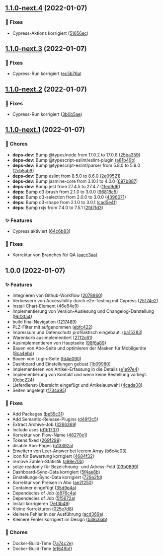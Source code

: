 ## [1.1.0-next.4](https://github.com/DailyBreakfast/www/compare/v1.1.0-next.3...v1.1.0-next.4) (2022-01-07)


### :bug: Fixes

* Cypress-Aktions korrigiert ([51656ec](https://github.com/DailyBreakfast/www/commit/51656ecee210d181f7c01d11ad1b4f360dc5f27b))

## [1.1.0-next.3](https://github.com/DailyBreakfast/www/compare/v1.1.0-next.2...v1.1.0-next.3) (2022-01-07)


### :bug: Fixes

* Cypress-Run korrigiert ([ec5b76a](https://github.com/DailyBreakfast/www/commit/ec5b76abfacbfbcacd73d033c05e0d3ca846f8ed))

## [1.1.0-next.2](https://github.com/DailyBreakfast/www/compare/v1.1.0-next.1...v1.1.0-next.2) (2022-01-07)


### :bug: Fixes

* Cypress-Run korrigiert ([3b0b5ae](https://github.com/DailyBreakfast/www/commit/3b0b5ae7ece4507dda97380399d77e0dd67811f6))

## [1.1.0-next.1](https://github.com/DailyBreakfast/www/compare/v1.0.0...v1.1.0-next.1) (2022-01-07)


### :repeat: Chores

* **deps-dev:** Bump @types/node from 17.0.2 to 17.0.8 ([25ba359](https://github.com/DailyBreakfast/www/commit/25ba359b0e18bf5d64bfa4750eae38325ae5ed43))
* **deps-dev:** Bump @typescript-eslint/eslint-plugin ([a81b49b](https://github.com/DailyBreakfast/www/commit/a81b49b38c13374d90c2c879e067b0695df33c46))
* **deps-dev:** Bump @typescript-eslint/parser from 5.8.0 to 5.9.0 ([2cb5ab9](https://github.com/DailyBreakfast/www/commit/2cb5ab97f33dc191b6ba4bf04f58cdd85889ad5b))
* **deps-dev:** Bump eslint from 8.5.0 to 8.6.0 ([2e09521](https://github.com/DailyBreakfast/www/commit/2e09521037920ebe1fdd6ed255db07af8f3eccd5))
* **deps-dev:** Bump jasmine-core from 3.10.1 to 4.0.0 ([697b887](https://github.com/DailyBreakfast/www/commit/697b8877468d74c4203f1a8b5d97bd965270242e))
* **deps-dev:** Bump jest from 27.4.5 to 27.4.7 ([11ed9d6](https://github.com/DailyBreakfast/www/commit/11ed9d6af9ee51de1c59172df05e82a1bfb7389e))
* **deps:** Bump d3-brush from 2.1.0 to 3.0.0 ([96818c5](https://github.com/DailyBreakfast/www/commit/96818c5984108694553cb3c6af8cb0265a3c74b3))
* **deps:** Bump d3-selection from 2.0.0 to 3.0.0 ([4396071](https://github.com/DailyBreakfast/www/commit/4396071f2f0027822be8b0007a05e3516f9d6100))
* **deps:** Bump d3-shape from 2.1.0 to 3.0.1 ([cad5e4f](https://github.com/DailyBreakfast/www/commit/cad5e4fd09ec4349b03600bd566d4a9152034446))
* **deps:** Bump rxjs from 7.4.0 to 7.5.1 ([2fd7fd3](https://github.com/DailyBreakfast/www/commit/2fd7fd3fd9a61189342b8ac95ecc3d9143487e7e))


### :sparkles: Features

* Cypress aktiviert ([64c6b83](https://github.com/DailyBreakfast/www/commit/64c6b83e20f7cc63b039228101740dd67601e616))


### :bug: Fixes

* Korrektur von Branches für QA ([aacc3aa](https://github.com/DailyBreakfast/www/commit/aacc3aa4dbf3c6340d2a869200cfd6e955550d49))

## 1.0.0 (2022-01-07)


### :sparkles: Features

* Integrieren von Github-Workflow ([2078860](https://github.com/DailyBreakfast/www/commit/2078860b1c0a972755ea87ccc633326e3a4c5bc3))
* Verbessern von Accessibility durch e2e-Testing mit Cypress ([25174e2](https://gitlab.com/dailybreakfast/client/commit/25174e2f88cad8cc22b22e241a2a3496366b425f))
* Install Chart-Element ([46e64e9](https://gitlab.com/dailybreakfast/client/commit/46e64e97ab1f52eb0f81a674bfd5f3663b9dd9d8))
* Implementierung von Version-Auslesung und Changelog-Darstellung ([9bf3fa4](https://gitlab.com/dailybreakfast/client/commit/9bf3fa4e7301eeb49f347a48016fd931872dd5e6))
* build final Navigation ([1217489](https://gitlab.com/dailybreakfast/client/commit/12174895f984c08829c88edf60f0895e8e9c2a1f))
* PLZ-Filter mit aufgenommen ([ebfc422](https://gitlab.com/dailybreakfast/client/commit/ebfc4225f2713365e8c61864a1bdb8519630156b))
* Impressum und Datenschutz profilaktisch eingebaut. ([ba15283](https://gitlab.com/dailybreakfast/client/commit/ba15283006a84dec00218c260f44b97ae51477a8))
* Warenkorb ausimplementiert ([27f2c61](https://gitlab.com/dailybreakfast/client/commit/27f2c61d9fe2a22eb4f2f37e29d61c0f66f6202d))
* Ausimplementieren von Hauptseite ([98f6a89](https://gitlab.com/dailybreakfast/client/commit/98f6a89a4784f16abf86b2d8f11cf7a779cb0279))
* Bauen von Abo-Seite und optimieren der Masken für Mobilgeräte ([8ca4ebd](https://gitlab.com/dailybreakfast/client/commit/8ca4ebdd37455260c5ec280058ffa700376be855))
* Bauen von Login-Seite ([fd4e090](https://gitlab.com/dailybreakfast/client/commit/fd4e09035164e26983e384224e14a097d8698a9b))
* Dashboard und Einstellungen gebuat ([1b09980](https://gitlab.com/dailybreakfast/client/commit/1b09980fc002b7eb90546f004b6fbc88d8e0319d))
* Implementieren von Artikel-Erfassung in die Details ([e1e97e4](https://gitlab.com/dailybreakfast/client/commit/e1e97e4d564bbb787bb2aa3f22aa8f683673a78e))
* Implementierung von Kontakt und wenn keine Bestellung vorliegt. ([0cbc224](https://gitlab.com/dailybreakfast/client/commit/0cbc2248cb1d15854e54e239eff11e69b2d3046a))
* Lieferdienst-Übersicht eingefügt und Artikelauswahl ([4cada08](https://gitlab.com/dailybreakfast/client/commit/4cada08d3d1504c5d8d4edd61e6e3d67eeaedbe5))
* Seiten angelegt ([f734a95](https://gitlab.com/dailybreakfast/client/commit/f734a9570c67756edfc806811b78fd135a0a0027))


### :bug: Fixes

* Add Packages ([be55c31](https://github.com/DailyBreakfast/www/commit/be55c312b9ae5e3a1d7c35b90678c9f360573248))
* Add Semantic-Release-Plugins ([d48f3c5](https://github.com/DailyBreakfast/www/commit/d48f3c5cf30d1ca126b793a450c4858f00c0b137))
* Extract Archive-Job ([3266369](https://github.com/DailyBreakfast/www/commit/3266369bf1505d34133cf772fc0e5bccc383762e))
* Include uses ([d1b1737](https://github.com/DailyBreakfast/www/commit/d1b1737a83f32cb0578da613343e86c0dce38118))
* Korrektur von Flow-Name ([48270e1](https://github.com/DailyBreakfast/www/commit/48270e17f5092d20ba28f4df7f52a8e5bbe9c020))
* Tokens fixed ([269f299](https://github.com/DailyBreakfast/www/commit/269f2993e9a6fca8b1316d21b6f6e005bb7fc180))
* disable Abo-Pages ([b13392a](https://gitlab.com/dailybreakfast/client/commit/b13392a589aa064416dcec8f5f50abc342eeec08))
* Erweitern von Leer-Answer bei leerem Array ([b6c4c03](https://gitlab.com/dailybreakfast/client/commit/b6c4c038767f6381a82cd28be4013e93571b9bda))
* Icon für Bewertung korrigiert ([4684f32](https://gitlab.com/dailybreakfast/client/commit/4684f32b0f0c6e811a1618b33d0d316bf3c20d50))
* remove Zahlen-Statistik ([a98e70b](https://gitlab.com/dailybreakfast/client/commit/a98e70b5e76a83c6bcc3e3363990f2d7f5bd0104))
* setze readonly für Bezeichnung- und Adress-Feld ([03b0899](https://gitlab.com/dailybreakfast/client/commit/03b0899ab8a01825d29148ac2e4ff477dddfa44b))
* Dashboard-Sync-Data korrigiert ([5f4ae8b](https://gitlab.com/dailybreakfast/client/commit/5f4ae8b44e2e46f8f18448ac0c7733de2ba75649))
* Einstellungs-Sync-Data korrigiert ([729a2fd](https://gitlab.com/dailybreakfast/client/commit/729a2fdb8eabfc9ae19a773f9cd1215fdf583d56))
* Korrektur von Preisen in Abo ([ae2f250](https://gitlab.com/dailybreakfast/client/commit/ae2f25024ecc56ecf8fc75586988aa120ce1b077))
* Container eingefügt ([35d9e4a](https://gitlab.com/dailybreakfast/client/commit/35d9e4a45a288c155799fe3f5f064bae88879285))
* Dependecies of Job ([d876c4a](https://gitlab.com/dailybreakfast/client/commit/d876c4ac2b41f1d67015c4c19fb34c09a12157a5))
* Dependecies of Job ([5f5672a](https://gitlab.com/dailybreakfast/client/commit/5f5672a924606e6b3069990e1bde9fd7d817f707))
* Install korrigieren ([7ef3b49](https://gitlab.com/dailybreakfast/client/commit/7ef3b49ef51b7849da8d12737c6a9e5bf944a8cc))
* Kleine Korrekturen ([025e7d8](https://gitlab.com/dailybreakfast/client/commit/025e7d835699dbb96de7331eabb39aa9fbc7f8d3))
* kleinere Fehler in der Ausführung ([acd369a](https://gitlab.com/dailybreakfast/client/commit/acd369af755819c60ac9a4978b7022207079dfc3))
* Kleinere Fehler korrigiert im Design ([b38c6ab](https://gitlab.com/dailybreakfast/client/commit/b38c6aba416242a575a98f06206c00eeca07e2df))


### :repeat: Chores

* Docker-Build-Time ([7a74c2e](https://gitlab.com/dailybreakfast/client/commit/7a74c2e95d743edfb9e44d87d4d395f3146bb314))
* Docker-Build-Time ([e1649bf](https://gitlab.com/dailybreakfast/client/commit/e1649bff31f30c31f0ffb3ee09800dd54df0c99f))
